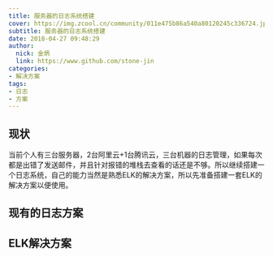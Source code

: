 ```yaml
---
title: 服务器的日志系统搭建
cover: https://img.zcool.cn/community/011e475b86a540a80120245c336724.jpg@1280w_1l_2o_100sh.jpg
subtitle: 服务器的日志系统搭建
date: 2018-04-27 09:48:29
author: 
  nick: 金炳
  link: https://www.github.com/stone-jin
categories:
- 解决方案
tags:
- 日志
- 方案
---
```


## 现状
当前个人有三台服务器，2台阿里云+1台腾讯云，三台机器的日志管理，如果每次都是出错了发送邮件，并且针对报错的堆栈去查看的话还是不够。所以继续搭建一个日志系统，自己的能力当然是熟悉ELK的解决方案，所以先准备搭建一套ELK的解决方案以便使用。

## 现有的日志方案

## ELK解决方案